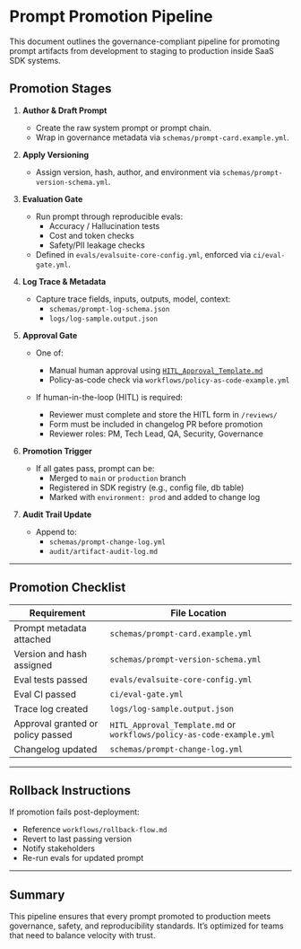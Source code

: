 # Prompt Promotion Pipeline

This document outlines the governance-compliant pipeline for promoting prompt artifacts from development to staging to production inside SaaS SDK systems.

## Promotion Stages

1. **Author & Draft Prompt**

   - Create the raw system prompt or prompt chain.
   - Wrap in governance metadata via `schemas/prompt-card.example.yml`.

2. **Apply Versioning**

   - Assign version, hash, author, and environment via `schemas/prompt-version-schema.yml`.

3. **Evaluation Gate**

   - Run prompt through reproducible evals:
     - Accuracy / Hallucination tests
     - Cost and token checks
     - Safety/PII leakage checks
   - Defined in `evals/evalsuite-core-config.yml`, enforced via `ci/eval-gate.yml`.

4. **Log Trace & Metadata**

   - Capture trace fields, inputs, outputs, model, context:
     - `schemas/prompt-log-schema.json`
     - `logs/log-sample.output.json`

5. **Approval Gate**

   - One of:

     - Manual human approval using [`HITL_Approval_Template.md`](./HITL_Approval_Template.md)
     - Policy-as-code check via `workflows/policy-as-code-example.yml`

   - If human-in-the-loop (HITL) is required:
     - Reviewer must complete and store the HITL form in `/reviews/`
     - Form must be included in changelog PR before promotion
     - Reviewer roles: PM, Tech Lead, QA, Security, Governance

6. **Promotion Trigger**

   - If all gates pass, prompt can be:
     - Merged to `main` or `production` branch
     - Registered in SDK registry (e.g., config file, db table)
     - Marked with `environment: prod` and added to change log

7. **Audit Trail Update**
   - Append to:
     - `schemas/prompt-change-log.yml`
     - `audit/artifact-audit-log.md`

---

## Promotion Checklist

| Requirement                       | File Location                                                         |
| --------------------------------- | --------------------------------------------------------------------- |
| Prompt metadata attached          | `schemas/prompt-card.example.yml`                                     |
| Version and hash assigned         | `schemas/prompt-version-schema.yml`                                   |
| Eval tests passed                 | `evals/evalsuite-core-config.yml`                                     |
| Eval CI passed                    | `ci/eval-gate.yml`                                                    |
| Trace log created                 | `logs/log-sample.output.json`                                         |
| Approval granted or policy passed | `HITL_Approval_Template.md` or `workflows/policy-as-code-example.yml` |
| Changelog updated                 | `schemas/prompt-change-log.yml`                                       |

---

## Rollback Instructions

If promotion fails post-deployment:

- Reference `workflows/rollback-flow.md`
- Revert to last passing version
- Notify stakeholders
- Re-run evals for updated prompt

---

## Summary

This pipeline ensures that every prompt promoted to production meets governance, safety, and reproducibility standards. It’s optimized for teams that need to balance velocity with trust.
